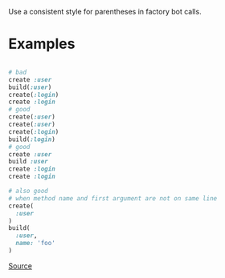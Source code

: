 
Use a consistent style for parentheses in factory bot calls.

# Examples

```ruby

# bad
create :user
build(:user)
create(:login)
create :login
# good
create(:user)
create(:user)
create(:login)
build(:login)
# good
create :user
build :user
create :login
create :login

# also good
# when method name and first argument are not on same line
create(
  :user
)
build(
  :user,
  name: 'foo'
)
```

[Source](http://www.rubydoc.info/gems/rubocop/RuboCop/Cop/RSpec/FactoryBot/ConsistentParenthesesStyle)